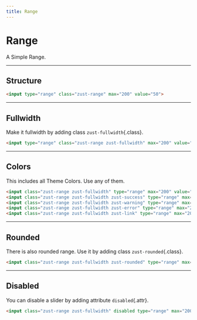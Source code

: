 ```yaml
---
title: Range
---
```


# Range
A Simple Range.

---


## Structure
```html {snippet}
<input type="range" class="zust-range" max="200" value="50">
```
---


## Fullwidth
Make it fullwidth by adding class `zust-fullwidth`{.class}.

```html {snippet}
<input type="range" class="zust-range zust-fullwidth" max="200" value="50">
```
---


## Colors
This includes all Theme Colors. Use any of them.

```html {snippet}
<input class="zust-range zust-fullwidth" type="range" max="200" value="105">
<input class="zust-range zust-fullwidth zust-success" type="range" max="200" value="98">
<input class="zust-range zust-fullwidth zust-warning" type="range" max="200" value="105">
<input class="zust-range zust-fullwidth zust-error" type="range" max="200" value="98">
<input class="zust-range zust-fullwidth zust-link" type="range" max="200" value="105">
```
---


## Rounded
There is also rounded range. Use it by adding class `zust-rounded`{.class}.

```html {snippet}
<input class="zust-range zust-fullwidth zust-rounded" type="range" max="200" value="105">
```
---


## Disabled
You can disable a slider by adding attribute `disabled`{.attr}.

```html {snippet}
<input class="zust-range zust-fullwidth" disabled type="range" max="200" value="105">
```
